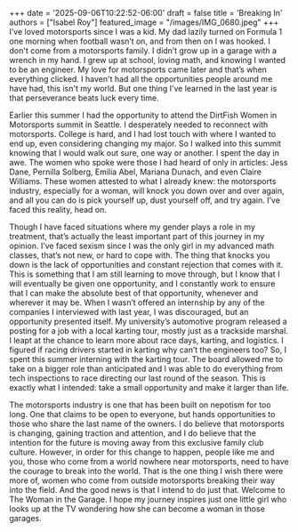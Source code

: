 +++
date = '2025-09-06T10:22:52-06:00'
draft = false
title = 'Breaking In'
authors = ["Isabel Roy"]
featured_image = "/images/IMG_0680.jpeg"
+++
I’ve loved motorsports since I was a kid. My dad lazily turned on Formula 1 one morning when football wasn’t on, and from then on I was hooked. I don't come from a motorsports family. I didn’t grow up in a garage with a wrench in my hand. I grew up at school, loving math, and knowing I wanted to be an engineer. My love for motorsports came later and that’s when everything clicked. I haven't had all the opportunities people around me have had, this isn't my world. But one thing I’ve learned in the last year is that perseverance beats luck every time.

Earlier this summer I had the opportunity to attend the DirtFish Women in Motorsports summit in Seattle. I desperately needed to reconnect with motorsports. College is hard, and I had lost touch with where I wanted to end up, even considering changing my major. So I walked into this summit knowing that I would walk out sure, one way or another. I spent the day in awe. The women who spoke were those I had heard of only in articles: Jess Dane, Pernilla Solberg, Emilia Abel, Mariana Dunach, and even Claire Williams. These women attested to what I already knew: the motorsports industry, especially for a woman, will knock you down over and over again, and all you can do is pick yourself up, dust yourself off, and try again. I’ve faced this reality, head on.

Though I have faced situations where my gender plays a role in my treatment, that’s actually the least important part of this journey in my opinion. I’ve faced sexism since I was the only girl in my advanced math classes, that’s not new, or hard to cope with. The thing that knocks you down is the lack of opportunities and constant rejection that comes with it. This is something that I am still learning to move through, but I know that I will eventually be given one opportunity, and I constantly work to ensure that I can make the absolute best of that opportunity, whenever and wherever it may be. 
When I wasn’t offered an internship by any of the companies I interviewed with last year, I was discouraged, but an opportunity presented itself. My university’s automotive program released a posting for a job with a local karting tour, mostly just as a trackside marshal. I leapt at the chance to learn more about race days, karting, and logistics. I figured if racing drivers started in karting why can’t the engineers too? So, I spent this summer interning with the karting tour. The board allowed me to take on a bigger role than anticipated and I was able to do everything from tech inspections to race directing our last round of the season. This is exactly what I intended: take a small opportunity and make it larger than life.

The motorsports industry is one that has been built on nepotism for too long. One that claims to be open to everyone, but hands opportunities to those who share the last name of the owners. I do believe that motorsports is changing, gaining traction and attention, and I do believe that the intention for the future is moving away from this exclusive family club culture. However, in order for this change to happen, people like me and you, those who come from a world nowhere near motorsports, need to have the courage to break into the world. That is the one thing I wish there were more of, women who come from outside motorsports breaking their way into the field. And the good news is that I intend to do just that. Welcome to The Woman in the Garage. I hope my journey inspires just one little girl who looks up at the TV wondering how she can become a woman in those garages.
